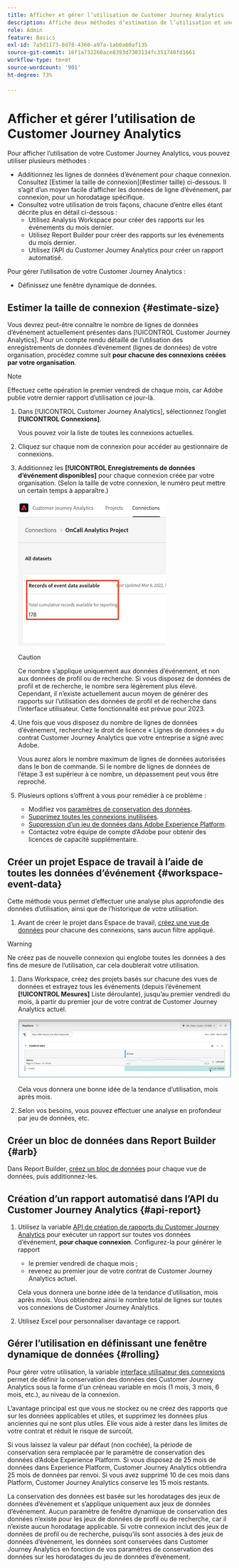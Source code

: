 ```yaml
---
title: Afficher et gérer l’utilisation de Customer Journey Analytics
description: Affiche deux méthodes d’estimation de l’utilisation et une méthode de gestion.
role: Admin
feature: Basics
exl-id: 7a5d1173-8d78-4360-a97a-1ab0a60af135
source-git-commit: 16f1a732260ace8393d7303134fc351740fd1661
workflow-type: tm+mt
source-wordcount: '901'
ht-degree: 73%

---
```


# Afficher et gérer l’utilisation de Customer Journey Analytics

Pour afficher l’utilisation de votre Customer Journey Analytics, vous pouvez utiliser plusieurs méthodes :

* Additionnez les lignes de données d’événement pour chaque connexion. Consultez [Estimer la taille de connexion](#estimer taille) ci-dessous. Il s’agit d’un moyen facile d’afficher les données de ligne d’événement, par connexion, pour un horodatage spécifique.
* Consultez votre utilisation de trois façons, chacune d’entre elles étant décrite plus en détail ci-dessous :
   * Utilisez Analysis Workspace pour créer des rapports sur les événements du mois dernier.
   * Utilisez Report Builder pour créer des rapports sur les événements du mois dernier.
   * Utilisez l’API du Customer Journey Analytics pour créer un rapport automatisé.

Pour gérer l’utilisation de votre Customer Journey Analytics :

* Définissez une fenêtre dynamique de données.

## Estimer la taille de connexion {#estimate-size}

Vous devrez peut-être connaître le nombre de lignes de données d’événement actuellement présentes dans [!UICONTROL Customer Journey Analytics]. Pour un compte rendu détaillé de l’utilisation des enregistrements de données d’événement (lignes de données) de votre organisation, procédez comme suit **pour chacune des connexions créées par votre organisation**.

>[!NOTE]
>
>Effectuez cette opération le premier vendredi de chaque mois, car Adobe publie votre dernier rapport d’utilisation ce jour-là.

1. Dans [!UICONTROL Customer Journey Analytics], sélectionnez l’onglet **[!UICONTROL Connexions]**.

   Vous pouvez voir la liste de toutes les connexions actuelles.

1. Cliquez sur chaque nom de connexion pour accéder au gestionnaire de connexions.

1. Additionnez les **[!UICONTROL Enregistrements de données d’événement disponibles]** pour chaque connexion créée par votre organisation. (Selon la taille de votre connexion, le numéro peut mettre un certain temps à apparaître.)

   ![Enregistrements de données d’événement disponibles.](./assets/event-data.png)

   >[!CAUTION]
   >
   >   Ce nombre s’applique uniquement aux données d’événement, et non aux données de profil ou de recherche. Si vous disposez de données de profil et de recherche, le nombre sera légèrement plus élevé. Cependant, il n’existe actuellement aucun moyen de générer des rapports sur l’utilisation des données de profil et de recherche dans l’interface utilisateur. Cette fonctionnalité est prévue pour 2023.

1. Une fois que vous disposez du nombre de lignes de données d’événement, recherchez le droit de licence « Lignes de données » du contrat Customer Journey Analytics que votre entreprise a signé avec Adobe.

   Vous aurez alors le nombre maximum de lignes de données autorisées dans le bon de commande. Si le nombre de lignes de données de l’étape 3 est supérieur à ce nombre, un dépassement peut vous être reproché.

1. Plusieurs options s’offrent à vous pour remédier à ce problème :

   * Modifiez vos [paramètres de conservation des données](https://experienceleague.adobe.com/docs/analytics-platform/using/cja-connections/manage-connections.html?lang=fr#set-rolling-window-for-connection-data-retention).
   * [Supprimez toutes les connexions inutilisées](https://experienceleague.adobe.com/docs/analytics-platform/using/cja-overview/cja-faq.html?lang=fr#implications-of-deleting-data-components).
   * [Suppression d’un jeu de données dans Adobe Experience Platform](https://experienceleague.adobe.com/docs/analytics-platform/using/cja-overview/cja-faq.html?lang=fr#implications-of-deleting-data-components).
   * Contactez votre équipe de compte d’Adobe pour obtenir des licences de capacité supplémentaire.

## Créer un projet Espace de travail à l’aide de toutes les données d’événement {#workspace-event-data}

Cette méthode vous permet d’effectuer une analyse plus approfondie des données d’utilisation, ainsi que de l’historique de votre utilisation.

1. Avant de créer le projet dans Espace de travail, [créez une vue de données](/help/data-views/create-dataview.md) pour chacune des connexions, sans aucun filtre appliqué.

>[!WARNING]
>
>    Ne créez pas de nouvelle connexion qui englobe toutes les données à des fins de mesure de l’utilisation, car cela doublerait votre utilisation.

1. Dans Workspace, créez des projets basés sur chacune des vues de données et extrayez tous les événements (depuis l’événement **[!UICONTROL Mesures]** Liste déroulante), jusqu’au premier vendredi du mois, à partir du premier jour de votre contrat de Customer Journey Analytics actuel.

   ![Tableau à structure libre affichant les événements.](./assets/events-usage.png)

   Cela vous donnera une bonne idée de la tendance d’utilisation, mois après mois.

1. Selon vos besoins, vous pouvez effectuer une analyse en profondeur par jeu de données, etc.

## Créer un bloc de données dans Report Builder {#arb}

Dans Report Builder, [créez un bloc de données](/help/report-builder/create-a-data-block.md) pour chaque vue de données, puis additionnez-les.

## Création d’un rapport automatisé dans l’API du Customer Journey Analytics {#api-report}

1. Utilisez la variable [API de création de rapports du Customer Journey Analytics](https://developer.adobe.com/cja-apis/docs/api/#tag/Reporting-API) pour exécuter un rapport sur toutes vos données d’événement, **pour chaque connexion**. Configurez-la pour générer le rapport

   * le premier vendredi de chaque mois ;
   * revenez au premier jour de votre contrat de Customer Journey Analytics actuel.

   Cela vous donnera une bonne idée de la tendance d’utilisation, mois après mois. Vous obtiendrez ainsi le nombre total de lignes sur toutes vos connexions de Customer Journey Analytics.

1. Utilisez Excel pour personnaliser davantage ce rapport.

## Gérer l’utilisation en définissant une fenêtre dynamique de données {#rolling}

Pour gérer votre utilisation, la variable [interface utilisateur des connexions](/help/connections/create-connection.md) permet de définir la conservation des données des Customer Journey Analytics sous la forme d&#39;un créneau variable en mois (1 mois, 3 mois, 6 mois, etc.), au niveau de la connexion.

Lʼavantage principal est que vous ne stockez ou ne créez des rapports que sur les données applicables et utiles, et supprimez les données plus anciennes qui ne sont plus utiles. Elle vous aide à rester dans les limites de votre contrat et réduit le risque de surcoût.

Si vous laissez la valeur par défaut (non cochée), la période de conservation sera remplacée par le paramètre de conservation des données d’Adobe Experience Platform. Si vous disposez de 25 mois de données dans Experience Platform, Customer Journey Analytics obtiendra 25 mois de données par renvoi. Si vous avez supprimé 10 de ces mois dans Platform, Customer Journey Analytics conserve les 15 mois restants.

La conservation des données est basée sur les horodatages des jeux de données dʼévénement et sʼapplique uniquement aux jeux de données dʼévénement. Aucun paramètre de fenêtre dynamique de conservation des données nʼexiste pour les jeux de données de profil ou de recherche, car il nʼexiste aucun horodatage applicable. Si votre connexion inclut des jeux de données de profil ou de recherche, puisqu’ils sont associés à des jeux de données d’événement, les données sont conservées dans Customer Journey Analytics en fonction de vos paramètres de conservation des données sur les horodatages du jeu de données d’événement.

